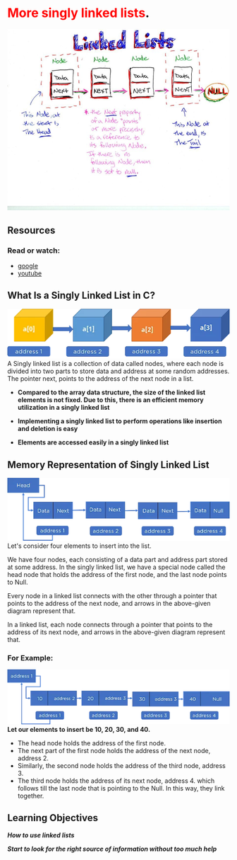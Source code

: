 # <span style="color:red">More singly linked lists</span>.

![img_1.png](images1/img_1.png)
## Resources
### Read or watch:
* [google](https://intranet.alxswe.com/rltoken/2-7-eVuWcPutbXf6YZZgiA)
* [youtube](https://intranet.alxswe.com/rltoken/wVWwl86ufLMsXeAigpxllg)
## What Is a Singly Linked List in C?
![img_2.png](images1/img_2.png)
A Singly linked list is a collection of data called nodes,
where each node is divided into two parts to store data and address at some random addresses.
The pointer next, points to the address of the next node in a list.

* **Compared to the array data structure, the size of the linked list elements is not fixed. Due to this,
  there is an efficient memory utilization in a singly linked list**

* **Implementing a singly linked list to perform operations like insertion and deletion is easy**

* **Elements are accessed easily in a singly linked list**
## Memory Representation of Singly Linked List
![img_3.png](images1/img_3.png)
Let's consider four elements to insert into the list.

We have four nodes, each consisting of a data part and address part stored at some address. In the singly linked list,
we have a special node called the head node that holds the address of the first node, and the last node points to Null.

Every node in a linked list connects with the other through a pointer that points to the address of the next node,
and arrows in the above-given diagram represent that.

In a linked list, each node connects through a pointer that points to the address of its next node,
and arrows in the above-given diagram represent that.
### For Example:
![img_4.png](images1/img_4.png)
**Let our elements to insert be 10, 20, 30, and 40.**
* The head node holds the address of the first node.
* The next part of the first node holds the address of the next node, address 2.
* Similarly, the second node holds the address of the third node, address 3.
* The third node holds the address of its next node, address 4. which follows till the last node that is pointing to the Null. In this way, they link together.
## Learning Objectives
**_How to use linked lists_**

**_Start to look for the right source of information without too much help_**